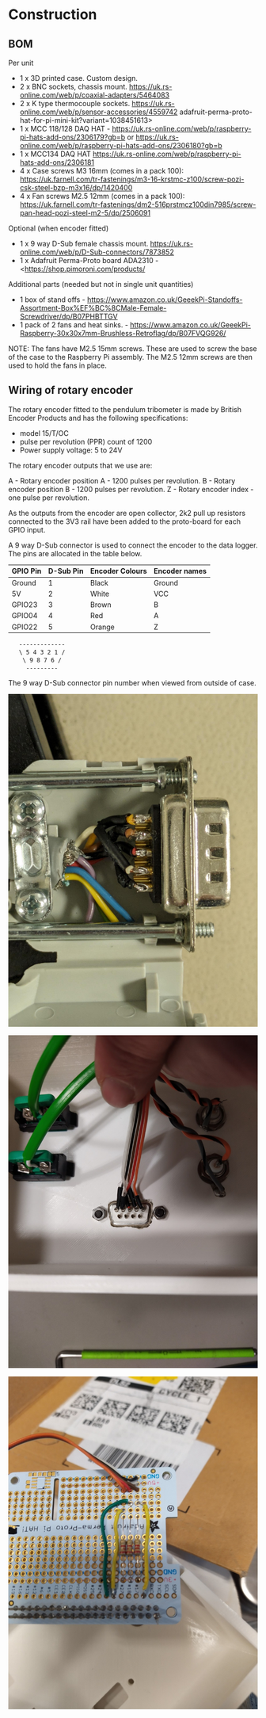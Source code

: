 # Construction

## BOM

Per unit

* 1 x 3D printed case.  Custom design.
* 2 x BNC sockets, chassis mount. <https://uk.rs-online.com/web/p/coaxial-adapters/5464083>
* 2 x K type thermocouple sockets. <https://uk.rs-online.com/web/p/sensor-accessories/4559742>
adafruit-perma-proto-hat-for-pi-mini-kit?variant=1038451613>
* 1 x MCC 118/128 DAQ HAT - <https://uk.rs-online.com/web/p/raspberry-pi-hats-add-ons/2306179?gb=b> or <https://uk.rs-online.com/web/p/raspberry-pi-hats-add-ons/2306180?gb=b>
* 1 x MCC134 DAQ HAT <https://uk.rs-online.com/web/p/raspberry-pi-hats-add-ons/2306181>
* 4 x Case screws M3 16mm (comes in a pack 100): <https://uk.farnell.com/tr-fastenings/m3-16-krstmc-z100/screw-pozi-csk-steel-bzp-m3x16/dp/1420400>
* 4 x Fan screws M2.5 12mm (comes in a pack 100): <https://uk.farnell.com/tr-fastenings/dm2-516prstmcz100din7985/screw-pan-head-pozi-steel-m2-5/dp/2506091>

Optional (when encoder fitted)

* 1 x 9 way D-Sub female chassis mount.  <https://uk.rs-online.com/web/p/D-Sub-connectors/7873852>
* 1 x Adafruit Perma-Proto board ADA2310 - <<https://shop.pimoroni.com/products/>

Additional parts (needed but not in single unit quantities)

* 1 box of stand offs - <https://www.amazon.co.uk/GeeekPi-Standoffs-Assortment-Box%EF%BC%8CMale-Female-Screwdriver/dp/B07PHBTTGV>
* 1 pack of 2 fans and heat sinks. - <https://www.amazon.co.uk/GeeekPi-Raspberry-30x30x7mm-Brushless-Retroflag/dp/B07FVQG926/>

NOTE: The fans have M2.5 15mm screws.  These are used to screw the base of the case to the Raspberry Pi assembly.  The M2.5 12mm screws are then used to hold the fans in place.

## Wiring of rotary encoder

The rotary encoder fitted to the pendulum tribometer is made by British Encoder
Products and has the following specifications:

* model 15/T/OC
* pulse per revolution (PPR) count of 1200
* Power supply voltage: 5 to 24V

The rotary encoder outputs that we use are:

A - Rotary encoder position A - 1200 pulses per revolution.
B - Rotary encoder position B - 1200 pulses per revolution.
Z - Rotary encoder index - one pulse per revolution.

As the outputs from the encoder are open collector, 2k2 pull up resistors connected to the 3V3 rail have been added to the proto-board for each GPIO input.

A 9 way D-Sub connector is used to connect the encoder to the data logger.  The pins are allocated in the table below.

| GPIO Pin | D-Sub Pin | Encoder Colours | Encoder names |
|---|---|---|---|
| Ground | 1 | Black  | Ground |
| 5V     | 2 | White  | VCC |
| GPIO23 | 3 | Brown  | B |
| GPIO04 | 4 | Red    | A |
| GPIO22 | 5 | Orange | Z |

```text
   -------------
   \ 5 4 3 2 1 /
    \ 9 8 7 6 /
     ---------
```

The 9 way D-Sub connector pin number when viewed from outside of case.

![Photo of plug internals](PXL_20230814_121424652.jpg)

![Wiring on back of socket](IMG_20230124_150856.jpg)

![Protoboard wiring](IMG_20230117_142212.jpg)
